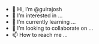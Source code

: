 - 👋 Hi, I’m @guirajosh
- 👀 I’m interested in ...
- 🌱 I’m currently learning ...
- 💞️ I’m looking to collaborate on ...
- 📫 How to reach me ...

<!---
guirajosh/guirajosh is a ✨ special ✨ repository because its `README.md` (this file) appears on your GitHub profile.
You can click the Preview link to take a look at your changes.
--->
